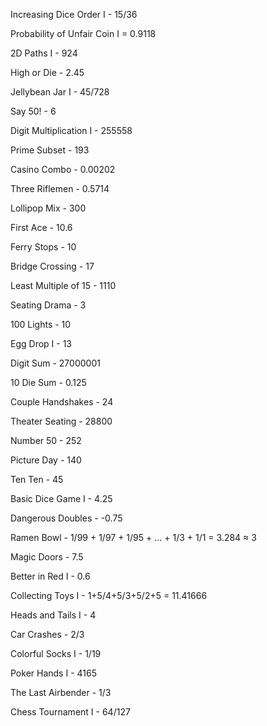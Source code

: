 Increasing Dice Order I - 15/36

Probability of Unfair Coin I = 0.9118

2D Paths I - 924

High or Die - 2.45

Jellybean Jar I - 45/728

Say 50! - 6

Digit Multiplication I - 255558

Prime Subset - 193

Casino Combo - 0.00202

Three Riflemen - 0.5714

Lollipop Mix - 300

First Ace - 10.6

Ferry Stops - 10

Bridge Crossing - 17

Least Multiple of 15 - 1110

Seating Drama - 3

100 Lights - 10

Egg Drop I - 13

Digit Sum - 27000001

10 Die Sum - 0.125

Couple Handshakes - 24

Theater Seating - 28800

Number 50 - 252

Picture Day - 140

Ten Ten - 45

Basic Dice Game I - 4.25

Dangerous Doubles - -0.75

Ramen Bowl - 1/99 + 1/97 + 1/95 + ... + 1/3 + 1/1 = 3.284 ≈ 3

Magic Doors - 7.5

Better in Red I - 0.6

Collecting Toys I - 1+5/4+5/3+5/2+5 = 11.41666

Heads and Tails I - 4

Car Crashes - 2/3

Colorful Socks I - 1/19

Poker Hands I - 4165

The Last Airbender - 1/3

Chess Tournament I - 64/127










